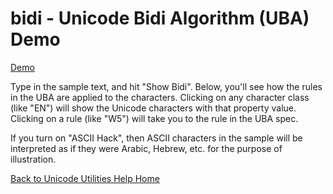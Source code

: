 
# bidi - Unicode Bidi Algorithm (UBA) Demo

[Demo](https://util.unicode.org/UnicodeJsps/bidi.jsp)

Type in the sample text, and hit "Show Bidi". Below, you'll see how the rules in
the UBA are applied to the characters. Clicking on any character class (like
"EN") will show the Unicode characters with that property value. Clicking on a
rule (like "W5") will take you to the rule in the UBA spec.

If you turn on "ASCII Hack", then ASCII characters in the sample will be
interpreted as if they were Arabic, Hebrew, etc. for the purpose of
illustration.

[Back to Unicode Utilities Help Home](index)
